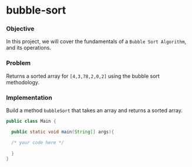 # bubble-sort

### Objective

In this project, we will cover the fundamentals of a `Bubble Sort Algorithm`, and its operations.


### Problem

 Returns a sorted array for `[4,3,78,2,0,2]` using the bubble sort methodology.

### Implementation

Build a method `bubbleSort` that takes an array and returns a sorted array.

```java
public class Main {

  public static void main(String[] args){

  /* your code here */
	
  }
}
```
